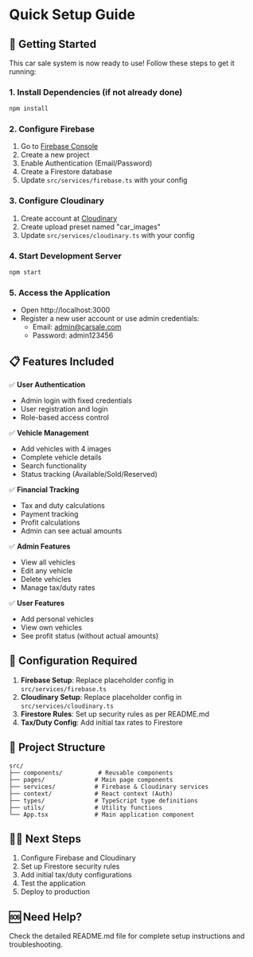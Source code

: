 # Quick Setup Guide

## 🚀 Getting Started

This car sale system is now ready to use! Follow these steps to get it running:

### 1. Install Dependencies (if not already done)
```bash
npm install
```

### 2. Configure Firebase
1. Go to [Firebase Console](https://console.firebase.google.com/)
2. Create a new project
3. Enable Authentication (Email/Password)
4. Create a Firestore database
5. Update `src/services/firebase.ts` with your config

### 3. Configure Cloudinary
1. Create account at [Cloudinary](https://cloudinary.com/)
2. Create upload preset named "car_images"
3. Update `src/services/cloudinary.ts` with your config

### 4. Start Development Server
```bash
npm start
```

### 5. Access the Application
- Open http://localhost:3000
- Register a new user account or use admin credentials:
  - Email: admin@carsale.com
  - Password: admin123456

## 📋 Features Included

✅ **User Authentication**
- Admin login with fixed credentials
- User registration and login
- Role-based access control

✅ **Vehicle Management**
- Add vehicles with 4 images
- Complete vehicle details
- Search functionality
- Status tracking (Available/Sold/Reserved)

✅ **Financial Tracking**
- Tax and duty calculations
- Payment tracking
- Profit calculations
- Admin can see actual amounts

✅ **Admin Features**
- View all vehicles
- Edit any vehicle
- Delete vehicles
- Manage tax/duty rates

✅ **User Features**
- Add personal vehicles
- View own vehicles
- See profit status (without actual amounts)

## 🔧 Configuration Required

1. **Firebase Setup**: Replace placeholder config in `src/services/firebase.ts`
2. **Cloudinary Setup**: Replace placeholder config in `src/services/cloudinary.ts`
3. **Firestore Rules**: Set up security rules as per README.md
4. **Tax/Duty Config**: Add initial tax rates to Firestore

## 📁 Project Structure

```
src/
├── components/          # Reusable components
├── pages/              # Main page components
├── services/           # Firebase & Cloudinary services
├── context/            # React context (Auth)
├── types/              # TypeScript type definitions
├── utils/              # Utility functions
└── App.tsx             # Main application component
```

## 🏃‍♂️ Next Steps

1. Configure Firebase and Cloudinary
2. Set up Firestore security rules
3. Add initial tax/duty configurations
4. Test the application
5. Deploy to production

## 🆘 Need Help?

Check the detailed README.md file for complete setup instructions and troubleshooting.
